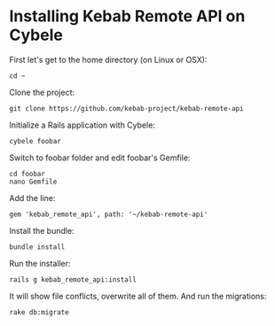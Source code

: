 # Installing Kebab Remote API on Cybele

First let's get to the home directory (on Linux or OSX):

```
cd ~
```

Clone the project:

```
git clone https://github.com/kebab-project/kebab-remote-api
```

Initialize a Rails application with Cybele:

```
cybele foobar
```

Switch to foobar folder and edit foobar's Gemfile:

```
cd foobar
nano Gemfile
```   

Add the line:

```
gem 'kebab_remote_api', path: '~/kebab-remote-api'
```

Install the bundle:

```
bundle install
```

Run the installer:

```
rails g kebab_remote_api:install
```

It will show file conflicts, overwrite all of them. And run the migrations:

```
rake db:migrate
```

